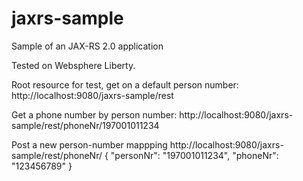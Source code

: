# jaxrs-sample
Sample of an JAX-RS 2.0 application

Tested on Websphere Liberty.

Root resource for test, get on a default person number:
http://localhost:9080/jaxrs-sample/rest

Get a phone number by person number:
http://localhost:9080/jaxrs-sample/rest/phoneNr/197001011234

Post a new person-number mappping
http://localhost:9080/jaxrs-sample/rest/phoneNr/
{
  "personNr": "197001011234",
  "phoneNr": "123456789"
}
